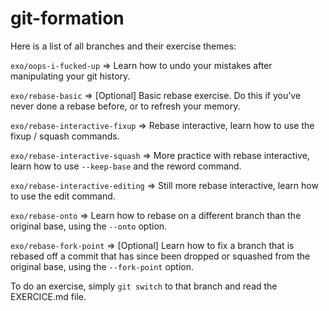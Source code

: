 # git-formation

Here is a list of all branches and their exercise themes:

`exo/oops-i-fucked-up` => Learn how to undo your mistakes after manipulating your git history.

`exo/rebase-basic` => \[Optional\] Basic rebase exercise. Do this if you've never done a rebase before, or to refresh your memory.

`exo/rebase-interactive-fixup` => Rebase interactive, learn how to use the fixup / squash commands.

`exo/rebase-interactive-squash` => More practice with rebase interactive, learn how to use `--keep-base` and the reword command.

`exo/rebase-interactive-editing` => Still more rebase interactive, learn how to use the edit command.

`exo/rebase-onto` => Learn how to rebase on a different branch than the original base, using the `--onto` option.

`exo/rebase-fork-point` => \[Optional\] Learn how to fix a branch that is rebased off a commit that has since been dropped or squashed from the original base, using the `--fork-point` option.

To do an exercise, simply `git switch` to that branch and read the EXERCICE.md file.
